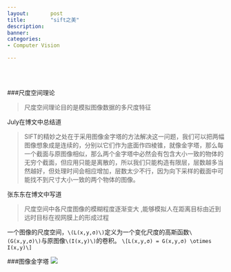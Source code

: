```yaml
---
layout:       post
title:        "sift之美"
description: 
banner: 
categories: 
- Computer Vision

---
```


<br></br>

###尺度空间理论

> 尺度空间理论目的是模拟图像数据的多尺度特征

July在博文中总结道

> SIFT的精妙之处在于采用图像金字塔的方法解决这一问题，我们可以把两幅图像想象成是连续的，分别以它们作为底面作四棱锥，就像金字塔，那么每一个截面与原图像相似，那么两个金字塔中必然会有包含大小一致的物体的无穷个截面，但应用只能是离散的，所以我们只能构造有限层，层数越多当然越好，但处理时间会相应增加，层数太少不行，因为向下采样的截面中可能找不到尺寸大小一致的两个物体的图像。

张东东在博文中写道
> 尺度空间中各尺度图像的模糊程度逐渐变大 ,能够模拟人在距离目标由近到远时目标在视网膜上的形成过程

一个图像的尺度空间，`\(L(x,y,σ)\)`定义为一个变化尺度的高斯函数`\(G(x,y,σ)\)`与原图像`\(I(x,y)\)`的卷积。
`\[L(x,y,σ) = G(x,y,σ) \otimes I(x,y)\]`


###图像金字塔
![](/img/post/sift_figure1.png)

